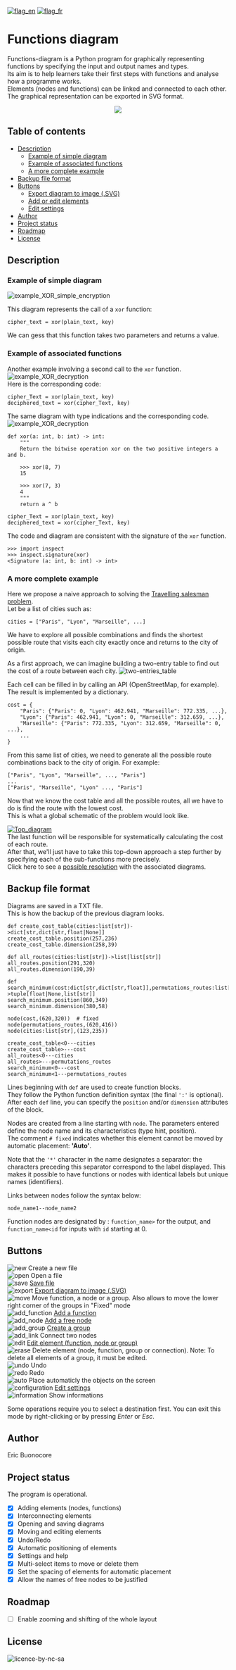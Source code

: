 [![flag_en](/readme/assets/flag_en.png)](/README.md)
[![flag_fr](/readme/assets/flag_fr.png)](/README_fr.md)
# Functions diagram

Functions-diagram is a Python program for graphically representing functions by specifying the input and output names and types.  
Its aim is to help learners take their first steps with functions and analyse how a programme works.  
Elements (nodes and functions) can be linked and connected to each other.   
The graphical representation can be exported in SVG format.  
 
<div style="text-align: center">
    <a href="https://github.com/ebuonocore/functions_diagram">
        <img src="readme/assets/logo_fd_dark_bckgd.svg">
    </a>
</div>


## Table of contents
* [Description](#description)
  * [Example of simple diagram](#example-of-simple-diagram)
  * [Example of associated functions](#example-of-associated-functions)
  * [A more complete example](#a-more-complete-example)
* [Backup file format](#backup-file-format)
* [Buttons](#buttons)
  * [Export diagram to image (.SVG)](readme/export_SVG.md)
  * [Add or edit elements](readme/add_edit_elements.md)  
  * [Edit settings](readme/settings.md)  
* [Author](#author)
* [Project status](#project-status)
* [Roadmap](#roadmap)
* [License](#license)

## Description
### Example of simple diagram
![example_XOR_simple_encryption](/readme/assets/example_XOR_simple_encryption.svg)  

This diagram represents the call of a <code>xor</code> function:  
```{python} 
cipher_text = xor(plain_text, key)
```
We can gess that this function takes two parameters and returns a value.
### Example of associated functions  
Another example involving a second call to the <code>xor</code> function.  
![example_XOR_decryption](/readme/assets/example_XOR_decryption.svg)  
Here is the corresponding code:
```{python} 
cipher_Text = xor(plain_text, key)
deciphered_text = xor(cipher_Text, key)
```

The same diagram with type indications and the corresponding code.  
![example_XOR_decryption](/readme/assets/example_XOR_decryption_type_hints.svg)  

```{python} 
def xor(a: int, b: int) -> int:
    """
    Return the bitwise operation xor on the two positive integers a and b.

    >>> xor(8, 7)
    15

    >>> xor(7, 3)
    4
    """
    return a ^ b

cipher_Text = xor(plain_text, key)
deciphered_text = xor(cipher_Text, key)
```

The code and diagram are consistent with the signature of the <code>xor</code> function.  
```{python} 
>>> import inspect
>>> inspect.signature(xor)
<Signature (a: int, b: int) -> int>
```

### A more complete example
Here we propose a naive approach to solving the [Travelling salesman problem](https://en.wikipedia.org/wiki/Travelling_salesman_problem).  
Let be a list of cities such as:
```{python} 
cities = ["Paris", "Lyon", "Marseille", ...]
```
We have to explore all possible combinations and finds the shortest possible route that visits each city exactly once and returns to the city of origin.

As a first approach, we can imagine building a two-entry table to find out the cost of a route between each city.
![two-entries_table](/readme/TSP_example/assets/TSP_two_entries_table.png)  

Each cell can be filled in by calling an API (OpenStreetMap, for example). The result is implemented by a dictionary.

```{python} 
cost = {
    "Paris": {"Paris": 0, "Lyon": 462.941, "Marseille": 772.335, ...},
    "Lyon": {"Paris": 462.941, "Lyon": 0, "Marseille": 312.659, ...},
    "Marseille": {"Paris": 772.335, "Lyon": 312.659, "Marseille": 0, ...},
    ...
}
```
From this same list of cities, we need to generate all the possible route combinations back to the city of origin. 
For example:
```{python} 
["Paris", "Lyon", "Marseille", ..., "Paris"]
...
["Paris", "Marseille", "Lyon" ..., "Paris"]
```
Now that we know the cost table and all the possible routes, all we have to do is find the route with the lowest cost.  
This is what a global schematic of the problem would look like.  

[![Top_diagram](/readme/TSP_example/assets/TSP_diagram.svg)](readme/TSP_example/assets/TSP_diagram.svg)  
The last function will be responsible for systematically calculating the cost of each route.  
After that, we'll just have to take this top-down approach a step further by specifying each of the sub-functions more precisely.  
Click here to see a [possible resolution](https://github.com/ebuonocore/TSP_naive_approach/tree/main) with the associated diagrams.  

## Backup file format
Diagrams are saved in a TXT file.  
This is how the backup of the previous diagram looks.  

```
def create_cost_table(cities:list[str])->dict[str,dict[str,float|None]]
create_cost_table.position(257,236)
create_cost_table.dimension(258,39)

def all_routes(cities:list[str])->list[list[str]]
all_routes.position(291,320)
all_routes.dimension(190,39)

def search_minimum(cost:dict[str,dict[str,float]],permutations_routes:list[list[str]])->tuple[float|None,list[str]]
search_minimum.position(860,349)
search_minimum.dimension(380,58)

node(cost,(620,320))  # fixed
node(permutations_routes,(620,416))
node(cities:list[str],(123,235))

create_cost_table<0---cities
create_cost_table>---cost
all_routes<0---cities
all_routes>---permutations_routes
search_minimum<0---cost
search_minimum<1---permutations_routes
```
Lines beginning with <code>def</code> are used to create function blocks.  
They follow the Python function definition syntax (the final <code>':'</code> is optional).  
After each <code>def</code> line, you can specify the <code>position</code> and/or <code>dimension</code> attributes of the block.

Nodes are created from a line starting with <code>node</code>. The parameters entered define the node name and its characteristics (type hint, position).  
The comment <code># fixed</code> indicates whether this element cannot be moved by automatic placement: **'Auto'**.  

Note that the <code>'*'</code> character in the name designates a separator: the characters preceding this separator correspond to the label displayed. This makes it possible to have functions or nodes with identical labels but unique names (identifiers).

Links between nodes follow the syntax below:  
```
node_name1--node_name2
```

Function nodes are designated by : ```function_name>``` for the output, and ```function_name<id``` for inputs with <code>id</code> starting at 0.

## Buttons
![new](/images/new.png) Create a new file  
![open](/images/open.png) Open a file  
![save](/images/save.png) [Save file](#backup-file-format)     
![export](/images/export.png) [Export diagram to image (.SVG)](readme/export_SVG.md)  
![move](/images/move.png) Move function, a node or a group. Also allows to move the lower right corner of the groups in "Fixed" mode  
![add_function](/images/add_function.png) [Add a function](readme/add_edit_elements.md#function)  
![add_node](/images/add_node.png) [Add a free node](readme/add_edit_elements.md#node)    
![add_group](/images/group.png) [Create a group](readme/add_edit_elements.md#group)  
![add_link](/images/add_link.png) Connect two nodes  
![edit](/images/edit.png) [Edit element (function, node or group)](readme/add_edit_elements.md)    
![erase](/images/erase.png) Delete element (node, function, group or connection). Note: To delete all elements of a group, it must be edited.    
![undo](/images/undo.png) Undo  
![redo](/images/redo.png) Redo  
![auto](/images/auto.png) Place automaticly the objects on the screen  
![configuration](/images/configuration.png) [Edit settings](readme/settings.md)    
![information](/images/information.png) Show informations  

Some operations require you to select a destination first. You can exit this mode by right-clicking or by pressing *Enter* or *Esc*.

## Author
Eric Buonocore

## Project status
The program is operational.
- [x] Adding elements (nodes, functions)
- [x] Interconnecting elements
- [x] Opening and saving diagrams
- [x] Moving and editing elements
- [x] Undo/Redo
- [x] Automatic positioning of elements
- [x] Settings and help
- [x] Multi-select items to move or delete them  
- [x] Set the spacing of elements for automatic placement  
- [x] Allow the names of free nodes to be justified  

## Roadmap
- [ ] Enable zooming and shifting of the whole layout

## License

![licence-by-nc-sa](/images/licence-by-nc-sa.png)
